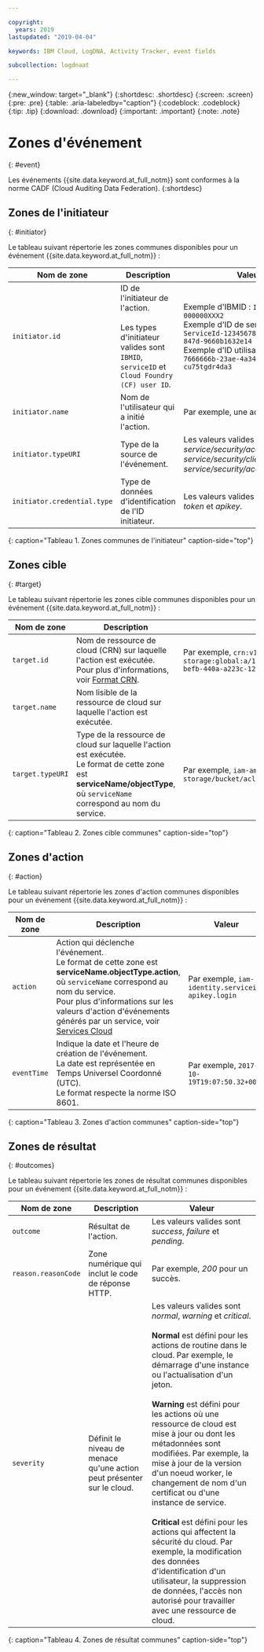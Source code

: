 ```yaml
---

copyright:
  years: 2019
lastupdated: "2019-04-04"

keywords: IBM Cloud, LogDNA, Activity Tracker, event fields

subcollection: logdnaat

---
```


{:new_window: target="_blank"}
{:shortdesc: .shortdesc}
{:screen: .screen}
{:pre: .pre}
{:table: .aria-labeledby="caption"}
{:codeblock: .codeblock}
{:tip: .tip}
{:download: .download}
{:important: .important}
{:note: .note}



# Zones d'événement
{: #event}

Les événements {{site.data.keyword.at_full_notm}} sont conformes à la norme CADF (Cloud Auditing Data Federation). 
{:shortdesc}

## Zones de l'initiateur
{: #initiator}

Le tableau suivant répertorie les zones communes disponibles pour un événement {{site.data.keyword.at_full_notm}} :

|Nom de zone | Description |Valeur|
|------------|-------------|-------|
| `initiator.id` | ID de l'initiateur de l'action. </br></br>Les types d'initiateur valides sont `IBMID`, `serviceID` et `Cloud Foundry (CF) user ID`. | Exemple d'IBMID : `IBMid-000000XXX2` </br>Exemple d'ID de service : `iam-ServiceId-12345678-0165-4c89-847d-9660b1632e14` </br>Exemple d'ID utilisateur CF : `7666666b-23ae-4a34-8569-cu75tgdr4da3` |
| `initiator.name` | Nom de l'utilisateur qui a initié l'action. | Par exemple, une adresse e-mail. |
| `initiator.typeURI` | Type de la source de l'événement. | Les valeurs valides sont *service/security/account/user*, *service/security/clientid* et *service/security/account/serviceid*. |
| `initiator.credential.type` | Type de données d'identification de l'ID initiateur. | Les valeurs valides sont *user*, *token* et *apikey*. |
{: caption="Tableau 1. Zones communes de l'initiateur" caption-side="top"} 

  

## Zones cible
{: #target}

Le tableau suivant répertorie les zones cible communes disponibles pour un événement {{site.data.keyword.at_full_notm}} :

|Nom de zone | Description |Valeur|
|------------|-------------|-------|
| `target.id` | Nom de ressource de cloud (CRN) sur laquelle l'action est exécutée. </br>Pour plus d'informations, voir [Format CRN](/docs/overview?topic=overview-format-crn#format). | Par exemple, `crn:v1:bluemix:public:cloud-object-storage:global:a/12345678e6232019c6567c9123456789:fr56et47-befb-440a-a223c-12345678dae1:bucket:bucket1` |
| `target.name` | Nom lisible de la ressource de cloud sur laquelle l'action est exécutée. |  |
| `target.typeURI` | Type de la ressource de cloud sur laquelle l'action est exécutée. </br>Le format de cette zone est **serviceName/objectType**, où `serviceName` correspond au nom du service. | Par exemple, `iam-am/policy` ou `cloud-object-storage/bucket/acl` |
{: caption="Tableau 2. Zones cible communes" caption-side="top"} 


 
## Zones d'action
{: #action}

Le tableau suivant répertorie les zones d'action communes disponibles pour un événement {{site.data.keyword.at_full_notm}} :

|Nom de zone | Description |Valeur|
|------------|-------------|-------|
| `action` | Action qui déclenche l'événement. </br>Le format de cette zone est **serviceName.objectType.action**, où `serviceName` correspond au nom du service. </br>Pour plus d'informations sur les valeurs d'action d'événements générés par un service, voir <a href="/docs/services/Activity-Tracker-with-LogDNA?topic=logdnaat-cloud_services#cloud_services">Services Cloud</a> | Par exemple, `iam-identity.serviceid-apikey.login` |
| `eventTime` | Indique la date et l'heure de création de l'événement. </br>La date est représentée en Temps Universel Coordonné (UTC). </br>Le format respecte la norme ISO 8601. | Par exemple, `2017-10-19T19:07:50.32+0000` |
{: caption="Tableau 3. Zones d'action communes" caption-side="top"} 



## Zones de résultat
{: #outcomes}

Le tableau suivant répertorie les zones de résultat communes disponibles pour un événement {{site.data.keyword.at_full_notm}} :

|Nom de zone | Description |Valeur|
|------------|-------------|-------|
| `outcome` | Résultat de l'action. | Les valeurs valides sont *success*, *failure* et *pending*. |
| `reason.reasonCode` | Zone numérique qui inclut le code de réponse HTTP. | Par exemple, *200* pour un succès. |
| `severity` | Définit le niveau de menace qu'une action peut présenter sur le cloud. | Les valeurs valides sont *normal*, *warning* et *critical*. </br></br>**Normal** est défini pour les actions de routine dans le cloud. Par exemple, le démarrage d'une instance ou l'actualisation d'un jeton. </br></br>**Warning** est défini pour les actions où une ressource de cloud est mise à jour ou dont les métadonnées sont modifiées. Par exemple, la mise à jour de la version d'un noeud worker, le changement de nom d'un certificat ou d'une instance de service. </br></br>**Critical** est défini pour les actions qui affectent la sécurité du cloud. Par exemple, la modification des données d'identification d'un utilisateur, la suppression de données, l'accès non autorisé pour travailler avec une ressource de cloud. |
{: caption="Tableau 4. Zones de résultat communes" caption-side="top"} 


